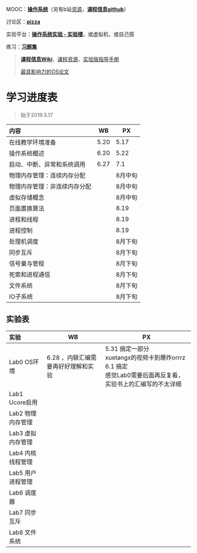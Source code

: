 MOOC：[**操作系统**](https://www.xuetangx.com/courses/course-v1:TsinghuaX+30240243X+sp/courseware/be5b8d4fec0c4c329d19845020bc67b2/)（另有b站[资源](https://www.bilibili.com/video/av30708793)，[**课程信息github**](https://github.com/chyyuu/os_course_info)）

讨论区：[**pizza**](http://www.xuetangx.com/courses/course-v1:TsinghuaX+30240243X_2015_T2+2015_T2/xblock/block-v1:TsinghuaX+30240243X_2015_T2+2015_T2+type@lti+block@7d025ede0dfe484da35b09a863a50507/handler/preview_handler)

实验平台：[**操作系统实验 - 实验楼**](https://www.shiyanlou.com/courses/221)，或虚拟机，或自己搭

练习：**[习题集](https://chyyuu.gitbooks.io/os_course_exercises/content/)**

> [**课程信息Wiki**](http://os.cs.tsinghua.edu.cn/oscourse/)，[课程资源](https://chyyuu.gitbooks.io/os_course_info/)，[实验版指导手册](https://chyyuu.gitbooks.io/simple_os_book/content/)
>
> [最具影响力的OS论文](https://www.sigops.org/awards/hof/)

# 学习进度表

> 始于2019.5.17
>

| 内容                         | WB   | PX   |
| :--------------------------- | ---- | ---- |
| 在线教学环境准备                 |  5.20    | 5.17 |
| 操作系统概述                 |  6.20    | 5.22 |
| 启动、中断、异常和系统调用   |  6.27    | 7.1 |
| 物理内存管理：连续内存分配   |      | 8月中旬 |
| 物理内存管理：非连续内存分配 |      | 8月中旬 |
| 虚拟存储概念                 |      | 8月中旬 |
| 页面置换算法                 |      | 8.19 |
| 进程和线程                   |      | 8.19 |
| 进程控制                     |      | 8.19 |
| 处理机调度                   |      | 8月下旬 |
| 同步互斥                     |      | 8月下旬 |
| 信号量与管程                 |      | 8月下旬 |
| 死索和进程通信               |      | 8月下旬 |
| 文件系统                     |      | 8月下旬 |
| IO子系统               |      | 8月下旬 |

## 实验表

| 实验              | WB   | PX                                                           |
| :---------------- | ---- | ------------------------------------------------------------ |
| Lab0 OS环境       |  6.28 ，内联汇编需要再好好理解和实验   | 5.31 搞定一部分<br />xuetangx的视频卡到爆炸orrrz<br />6.1 搞定<br />感觉Lab0需要后面再反复看，实验书上的汇编写的不太详细 |
| Lab1 Ucore启用    |      |                                                              |
| Lab2 物理内存管理 |      |                                                              |
| Lab3 虚拟内存管理 |      |                                                              |
| Lab4 内核线程管理 |      |                                                              |
| Lab5 用户进程管理 |      |                                                              |
| Lab6 调度器       |      |                                                              |
| Lab7 同步互斥     |      |                                                              |
| Lab8 文件系统     |      |                                                              |
